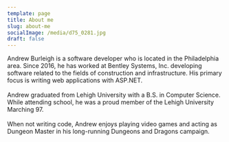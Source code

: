 ```yaml
---
template: page
title: About me
slug: about-me
socialImage: /media/d75_0281.jpg
draft: false
---
```

Andrew Burleigh is a software developer who is located in the Philadelphia area. Since 2016, he has worked at Bentley Systems, Inc. developing software related to the fields of construction and infrastructure. His primary focus is writing web applications with ASP.NET.\
\
Andrew graduated from Lehigh University with a B.S. in Computer Science. While attending school, he was a proud member of the Lehigh University Marching 97.\
\
When not writing code, Andrew enjoys playing video games and acting as Dungeon Master in his long-running Dungeons and Dragons campaign.